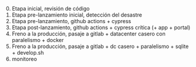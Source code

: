 0. Etapa inicial, revisión de código
1. Etapa pre-lanzamiento inicial, detección del desastre
2. Etapa pre-lanzamiento, github actions + cypress
3. Etapa post-lanzamiento, github actions + cypress crítica (+ app + portal)
4. Freno a la producción, pasaje a gitlab + datacenter casero con paralelismo + docker
5. Freno a la  producción, pasaje a gitlab + dc casero + paralelismo + sqlite + develop.sh
6. monitoreo
